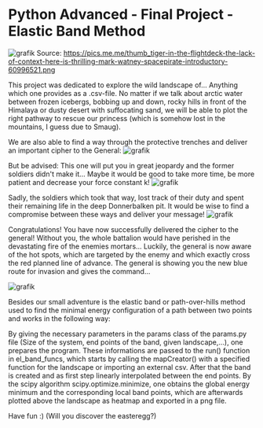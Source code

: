 # Python Advanced - Final Project - Elastic Band Method 

![grafik](https://user-images.githubusercontent.com/78024843/128179239-1eeed425-9e78-4ed9-9d47-9eab5edebf7c.png)
Source: https://pics.me.me/thumb_tiger-in-the-flightdeck-the-lack-of-context-here-is-thrilling-mark-watney-spacepirate-introductory-60996521.png

This project was dedicated to explore the wild landscape of... Anything which one provides as a .csv-file.
No matter if we talk about arctic water between frozen icebergs, bobbing up and down, rocky hills in front of the Himalaya or dusty desert with suffocating sand, we will be able to plot the right pathway to rescue our princess (which is somehow lost in the mountains, I guess due to Smaug).

We are also able to find a way through the protective trenches and deliver an important cipher to the General:
![grafik](https://user-images.githubusercontent.com/78024843/128180849-e811c2bf-51f2-4247-a5ec-fb19f704f1da.png)

But be advised: This one will put you in great jeopardy and the former soldiers didn't make it... Maybe it would be good to take more time, be more patient and decrease your force constant k!
![grafik](https://user-images.githubusercontent.com/78024843/128180872-12574326-52c2-4205-9378-b83dfadbc190.png)

Sadly, the soldiers which took that way, lost track of their duty and spent their remaining life in the deep Donnerbalken pit.
It would be wise to find a compromise between these ways and deliver your message!
![grafik](https://user-images.githubusercontent.com/78024843/128180981-363eb5f6-ceea-46f1-b287-38c80a89e9f9.png)

Congratulations!
You have now successfully delivered the cipher to the general!
Without you, the whole battalion would have perished in the devastating fire of the enemies mortars...
Luckily, the general is now aware of the hot spots, which are targeted by the enemy and which exactly cross the red planned line of advance.
The general is showing you the new blue route for invasion and gives the command...

![grafik](https://user-images.githubusercontent.com/78024843/128205196-da1df4d9-c7fa-4bef-8374-dbd14e90ab6f.png)



Besides our small adventure is the elastic band or path-over-hills method used to find the minimal energy configuration of a path between two points
and works in the following way:


By giving the necessary parameters in the params class of the params.py file (Size of the system, end points of the band, given landscape,...),
one prepares the program.
These informations are passed to the run() function in el_band_funcs, which starts by calling the mapCreator() with a specified function 
for the landscape or importing an external csv.
After that the band is created and as first step linearly interpolated between the end points.
By the scipy algorithm scipy.optimize.minimize, one obtains the global energy minimum and the corresponding local band points, which are afterwards 
plotted above the landscape as heatmap and exported in a png file.


Have fun :) (Will you discover the easteregg?)